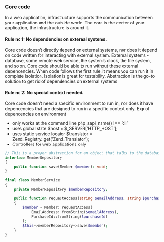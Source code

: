 ### Core code

In a web application, infrastructure supports the communication between your application and the outside world.
The core is the center of your application, the infrastructure is around it.

#### Rule no 1: No dependencies on external systems.

Core code doesn’t directly depend on external systems, nor does it
depend on code written for interacting with external system.
External systems - database, some remote web service, the system’s clock, the file system, and
so on. Core code should be able to run without these external dependencies.
When code follows the first rule, it means you can run it in complete isolation. 
Isolation is great for testability.
Abstraction is the go-to solution to get rid of dependencies on external systems

#### Rule no 2: No special context needed.

Core code doesn’t need a specific environment to run in, nor does it
have dependencies that are designed to run in a specific context only.
Exp of dependencies on environment

- only works at the command line php_sapi_name() !== ’cli’
- uses global state $host = $_SERVER[’HTTP_HOST’];
- uses static service locator $translator = Zend_Registry::get(’Zend_Translator’);
- Controllers for web applications only

```php
// This is a proper abstraction for an object that talks to the database
interface MemberRepository
{
    public function save(Member $member): void;
}

final class MemberService
{
    private MemberRepository $memberRepository;
    
    public function requestAccess(string $emailAddress, string $purchaseId): void
    {
        $member = Member::requestAccess(
            EmailAddress::fromString($emailAddress),
            PurchaseId::fromString($purchaseId)
        );
        $this−>memberRepository−>save($member);
    }
}
```